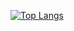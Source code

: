 [![Top Langs](https://github-readme-stats.vercel.app/api/top-langs/?username=labnann&langs_count=10&hide=html)](https://github.com/anuraghazra/github-readme-stats)

